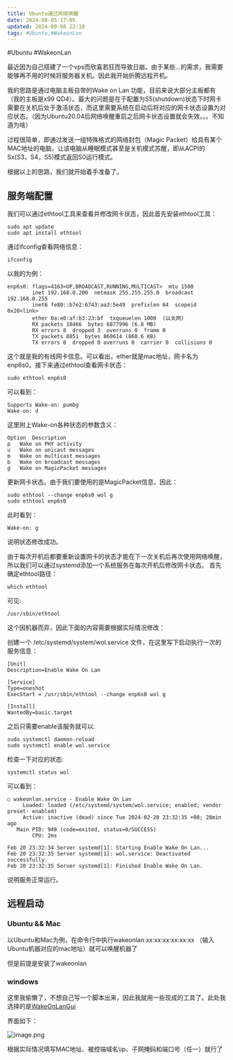 ```yaml
---
title: Ubuntu通过网络唤醒
date: 2024-08-05 17:05
updated: 2024-09-06 22:10
tags: #Ubuntu,#WakeonLan
---
```


#Ubuntu #WakeonLan

最近因为自己搭建了一个vps而欣喜若狂而导致日崩。由于某些...的需求，我需要能够再不用的时候将服务器关机。因此我开始折腾远程开机。

我的思路是通过电脑主板自带的Wake on Lan 功能，目前来说大部分主板都有（我的主板是x99 QD4）。最大的问题是在于配置为S5(shutdown)状态下时网卡需要在关机后处于激活状态，而这里需要系统在启动后将对应的网卡状态设置为对应状态。（因为Ubuntu20.04后网络唤醒重启之后网卡状态设置就会失效。。。不知道为啥）

过程很简单，即通过发送一组特殊格式的网络封包（Magic Packet）给具有某个MAC地址的电脑，让该电脑从睡眠模式甚至是关机模式苏醒，即从ACPI的Sx(S3，S4，S5)模式返回S0运行模式。

根据以上的思路，我们就开始着手准备了。

## 服务端配置

我们可以通过ethtool工具来查看并修改网卡状态，因此首先安装ethtool工具：

```
sudo apt update
sudo apt install ethtool
```

通过ifconfig查看网络信息：

```
ifconfig
```

以我的为例：

```
enp6s0: flags=4163<UP,BROADCAST,RUNNING,MULTICAST>  mtu 1500
        inet 192.168.0.200  netmask 255.255.255.0  broadcast 192.168.0.255
        inet6 fe80::b7e2:6743:aa3:5e49  prefixlen 64  scopeid 0x20<link>
        ether 0a:e0:af:b3:23:bf  txqueuelen 1000  (以太网)
        RX packets 10466  bytes 6877996 (6.8 MB)
        RX errors 0  dropped 3  overruns 0  frame 0
        TX packets 8851  bytes 860614 (860.6 KB)
        TX errors 0  dropped 0 overruns 0  carrier 0  collisions 0
```

这个就是我的有线网卡信息。可以看出，ether就是mac地址，网卡名为enp6s0。接下来通过ethtool查看网卡状态：

```
sudo ethtool enp6s0
```

可以看到：

```
Supports Wake-on: pumbg
Wake-on: d
```

这里附上Wake-on各种状态的参数含义：

```
Option	Description
p	Wake on PHY activity
u	Wake on unicast messages
m	Wake on multicast messages
b	Wake on broadcast messages
g	Wake on MagicPacket messages
```

更新网卡状态。由于我们要使用的是MagicPacket信息，因此：

```
sudo ethtool --change enp6s0 wol g
sudo ethtool enp6s0
```

此时看到：

```
Wake-on: g
```

说明状态修改成功。

由于每次开机后都要重新设置网卡的状态才能在下一次关机后再次使用网络唤醒，所以我们可以通过systemd添加一个系统服务在每次开机后修改网卡状态。
首先确定ethtool路径：

```
which ethtool
```

可见:

```
/usr/sbin/ethtool
```

这个因机器而异，因此下面的内容需要根据实际情况修改：

创建一个 /etc/systemd/system/wol.service 文件，在这里写下启动执行一次的服务信息：

```
[Unit]
Description=Enable Wake On Lan

[Service]
Type=oneshot
ExecStart = /usr/sbin/ethtool --change enp6s0 wol g

[Install]
WantedBy=basic.target
```

之后只需要enable该服务就可以:

```
sudo systemctl daemon-reload
sudo systemctl enable wol.service
```

检查一下对应的状态:

```
systemctl status wol
```

可以看到：

```
○ wakeonlan.service - Enable Wake On Lan
     Loaded: loaded (/etc/systemd/system/wol.service; enabled; vendor preset: enabled)
     Active: inactive (dead) since Tue 2024-02-20 23:32:35 +08; 28min ago
   Main PID: 948 (code=exited, status=0/SUCCESS)
        CPU: 2ms

Feb 20 23:32:34 Server systemd[1]: Starting Enable Wake On Lan...
Feb 20 23:32:35 Server systemd[1]: wol.service: Deactivated successfully.
Feb 20 23:32:35 Server systemd[1]: Finished Enable Wake On Lan.
```

说明服务正常运行。

## 远程启动

### Ubuntu && Mac

以Ubuntu和Mac为例，在命令行中执行wakeonlan xx:xx:xx:xx:xx:xx （输入Ubuntu机器对应的mac地址）就可以唤醒机器了

但是前提是安装了wakeonlan

### windows

这里我偷懒了，不想自己写一个脚本出来，因此我就用一些现成的工具了。此处我选择的是[WakeOnLanGui](https://www.depicus.com/wake-on-lan/wake-on-lan-gui)

界面如下：

![image.png](https://cloud.intro-iu.top:738/d/ThreeBody/ZeroHzzzzPic/202408281844763.png)

根据实际情况填写MAC地址、被控端域名\ip、子网掩码和端口号（任一）就行了
